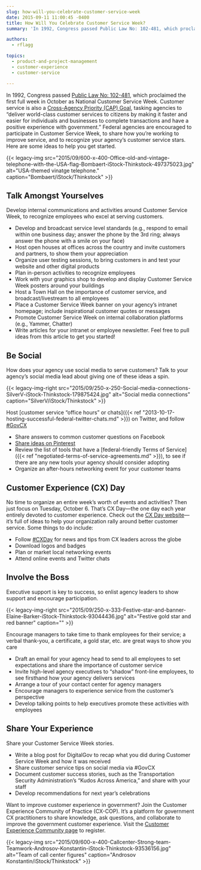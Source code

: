 ```yaml
---
slug: how-will-you-celebrate-customer-service-week
date: 2015-09-11 11:00:45 -0400
title: How Will You Celebrate Customer Service Week?
summary: 'In 1992, Congress passed Public Law No: 102-481, which proclaimed the first full week in October as National Customer Service Week.'

authors:
  - rflagg

topics:
  - product-and-project-management
  - customer-experience
  - customer-service

---
```


In 1992, Congress passed [Public Law No: 102-481](https://www.congress.gov/bill/102nd-congress/senate-joint-resolution/166/text), which proclaimed the first full week in October as National Customer Service Week. Customer service is also a [Cross-Agency Priority (CAP) Goal](http://www.performance.gov/node/3400/view?view=public#overview), tasking agencies to “deliver world-class customer services to citizens by making it faster and easier for individuals and businesses to complete transactions and have a positive experience with government.” Federal agencies are encouraged to participate in Customer Service Week, to share how you’re working to improve service, and to recognize your agency’s customer service stars. Here are some ideas to help you get started.

{{< legacy-img src="2015/09/600-x-400-Office-old-and-vintage-telephone-with-the-USA-flag-Bombaert-iStock-Thinkstock-497375023.jpg" alt="USA-themed vinatge telephone." caption="Bombaert/iStock/Thinkstock" >}}

## Talk Amongst Yourselves

Develop internal communications and activities around Customer Service Week, to recognize employees who excel at serving customers.

* Develop and broadcast service level standards (e.g., respond to email within one business day; answer the phone by the 3rd ring; always answer the phone with a smile on your face)
* Host open houses at offices across the country and invite customers and partners, to show them your appreciation
* Organize user testing sessions, to bring customers in and test your website and other digital products
* Plan in-person activities to recognize employees
* Work with your graphics shop to develop and display Customer Service Week posters around your buildings
* Host a Town Hall on the importance of customer service, and broadcast/livestream to all employees
* Place a Customer Service Week banner on your agency’s intranet homepage; include inspirational customer quotes or messages
* Promote Customer Service Week on internal collaboration platforms (e.g., Yammer, Chatter)
* Write articles for your intranet or employee newsletter. Feel free to pull ideas from this article to get you started!

## Be Social

How does your agency use social media to serve customers? Talk to your agency’s social media lead about giving one of these ideas a spin.

{{< legacy-img-right src="2015/09/250-x-250-Social-media-connections-SilverV-iStock-Thinkstock-179875424.jpg" alt="Social media connections" caption="SilverV/iStock/Thinkstock" >}}

Host [customer service “office hours” or chats]({{< ref "2013-10-17-hosting-successful-federal-twitter-chats.md" >}}) on Twitter, and follow [#GovCX](https://twitter.com/hashtag/govcx)</li>

* Share answers to common customer questions on Facebook
* [Share ideas on Pinterest](https://www.pinterest.com/explore/customer-service-week/)
* Review the list of tools that have a [federal-friendly Terms of Service]({{< ref "negotiated-terms-of-service-agreements.md" >}}), to see if there are any new tools your agency should consider adopting
* Organize an after-hours networking event for your customer teams</ul>

## Customer Experience (CX) Day

No time to organize an entire week’s worth of events and activities? Then just focus on Tuesday, October 6. That’s CX Day—the one day each year entirely devoted to customer experience. Check out the [CX Day website](http://cxday.org/)—it’s full of ideas to help your organization rally around better customer service. Some things to do include:

* Follow [#CXDay](https://twitter.com/hashtag/cxday) for news and tips from CX leaders across the globe
* Download logos and badges
* Plan or market local networking events
* Attend online events and Twitter chats

## Involve the Boss

Executive support is key to success, so enlist agency leaders to show support and encourage participation.

{{< legacy-img-right src="2015/09/250-x-333-Festive-star-and-banner-Elaine-Barker-iStock-Thinkstock-93044436.jpg" alt="Festive gold star and red banner" caption="" >}}

Encourage managers to take time to thank employees for their service; a verbal thank-you, a certificate, a gold star, etc. are great ways to show you care</li>

* Draft an email for your agency head to send to all employees to set expectations and share the importance of customer service
* Invite high-level agency executives to “shadow” front-line employees, to see firsthand how your agency delivers services
* Arrange a tour of your contact center for agency managers
* Encourage managers to experience service from the customer’s perspective
* Develop talking points to help executives promote these activities with employees</ul>

## Share Your Experience

Share your Customer Service Week stories.

* Write a blog post for DigitalGov to recap what you did during Customer Service Week and how it was received
* Share customer service tips on social media via #GovCX
* Document customer success stories, such as the Transportation Security Administration’s “Kudos Across America,” and share with your staff
* Develop recommendations for next year’s celebrations

Want to improve customer experience in government? Join the Customer Experience Community of Practice (CX-COP). It’s a platform for government CX practitioners to share knowledge, ask questions, and collaborate to improve the government customer experience. Visit the [Customer Experience Community page](https://digital.gov/communities/customer-experience/) to register.

{{< legacy-img src="2015/09/600-x-400-Callcenter-Strong-team-Teamwork-Androsov-Konstantin-iStock-Thinkstock-93536156.jpg" alt="Team of call center figures" caption="Androsov Konstantin/iStock/Thinkstock" >}}
